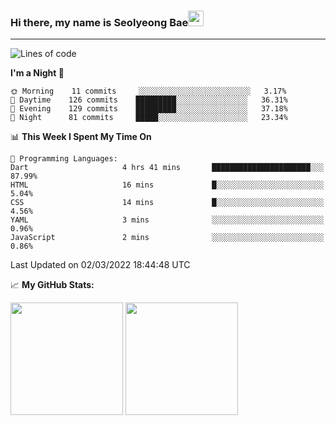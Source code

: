 ### Hi there, my name is Seolyeong Bae<img src="https://user-images.githubusercontent.com/80435616/151690320-5f13ba50-5d87-43d4-b254-939addcd0bdb.gif" width="25px">

---


<!--START_SECTION:waka-->
![Lines of code](https://img.shields.io/badge/From%20Hello%20World%20I%27ve%20Written-37%20Thousand%20lines%20of%20code-blue)

**I'm a Night 🦉** 

```text
🌞 Morning    11 commits     ░░░░░░░░░░░░░░░░░░░░░░░░░   3.17% 
🌆 Daytime    126 commits    █████████░░░░░░░░░░░░░░░░   36.31% 
🌃 Evening    129 commits    █████████░░░░░░░░░░░░░░░░   37.18% 
🌙 Night      81 commits     █████░░░░░░░░░░░░░░░░░░░░   23.34%

```


📊 **This Week I Spent My Time On** 

```text
💬 Programming Languages: 
Dart                     4 hrs 41 mins       ██████████████████████░░░   87.99% 
HTML                     16 mins             █░░░░░░░░░░░░░░░░░░░░░░░░   5.04% 
CSS                      14 mins             █░░░░░░░░░░░░░░░░░░░░░░░░   4.56% 
YAML                     3 mins              ░░░░░░░░░░░░░░░░░░░░░░░░░   0.96% 
JavaScript               2 mins              ░░░░░░░░░░░░░░░░░░░░░░░░░   0.86%

```


 Last Updated on 02/03/2022 18:44:48 UTC
<!--END_SECTION:waka-->


📈 **My GitHub Stats:**

<p>
  <img height="180em" src="https://github-readme-stats.vercel.app/api?username=pell13&show_icons=true&hide_border=true&&count_private=true&include_all_commits=true" />
  <img height="180em" src="https://github-readme-stats.vercel.app/api/top-langs/?username=pell13&exclude_repo=KNN-Image-Classification&show_icons=true&hide_border=true&layout=compact&langs_count=8"/>
</p>
